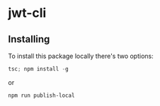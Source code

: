 # jwt-cli

## Installing

To install this package locally there's two options:

```powershell
tsc; npm install -g
```

or

```powershell
npm run publish-local
```
